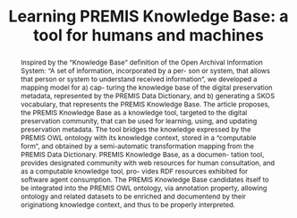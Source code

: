 ---
abstract: 'Inspired by the “Knowledge Base” definition of the Open Archival Information
  System: “A set of information, incorporated by a per- son or system, that allows
  that person or system to understand received information”, we developed a mapping
  model for a) cap- turing the knowledge base of the digital preservation metadata,
  represented by the PREMIS Data Dictionary, and b) generating a SKOS vocabulary,
  that represents the PREMIS Knowledge Base. The article proposes, the PREMIS Knowledge
  Base as a knowledge tool, targeted to the digital preservation community, that can
  be used for learning, using, and updating preservation metadata. The tool bridges
  the knowledge expressed by the PREMIS OWL ontology with its knowledge context, stored
  in a “computable form”, and obtained by a semi-automatic transformation mapping
  from the PREMIS Data Dictionary. PREMIS Knowledge Base, as a documen- tation tool,
  provides designated community with web resources for human consultation, and as
  a computable knowledge tool, pro- vides RDF resources exhibited for software agent
  consumption. The PREMIS Knowledge Base candidates itself to be integrated into the
  PREMIS OWL ontology, via annotation property, allowing ontology and related datasets
  to be enriched and documentend by their originationg knowledge context, and thus
  to be properly interpreted.'
creators:
- Di Iorio, Angela
- Schaerf, Marco
date: null
document_url: https://services.phaidra.univie.ac.at/api/object/o:923630/download
grand_parent: iPRES
institutions: []
keywords:
- boston
landing_page_url: https://phaidra.univie.ac.at/o:923630
language: eng
layout: publication
license: CC BY 4.0 International
notes_url: null
parent: iPRES 2018
publication_type: paper
size: 1023949
slides_url: null
source_name: iPRES
title: 'Learning PREMIS Knowledge Base: a tool for humans and machines'
year: 2018
---